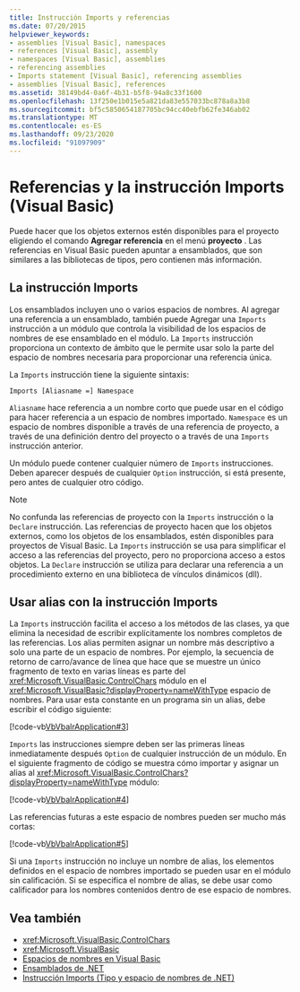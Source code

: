 ```yaml
---
title: Instrucción Imports y referencias
ms.date: 07/20/2015
helpviewer_keywords:
- assemblies [Visual Basic], namespaces
- references [Visual Basic], assembly
- namespaces [Visual Basic], assemblies
- referencing assemblies
- Imports statement [Visual Basic], referencing assemblies
- assemblies [Visual Basic], references
ms.assetid: 38149bd4-0a6f-4b31-b5f8-94a8c33f1600
ms.openlocfilehash: 13f250e1b015e5a821da83e557033bc878a8a3b8
ms.sourcegitcommit: bf5c5850654187705bc94cc40ebfb62fe346ab02
ms.translationtype: MT
ms.contentlocale: es-ES
ms.lasthandoff: 09/23/2020
ms.locfileid: "91097909"
---
```

# <a name="references-and-the-imports-statement-visual-basic"></a>Referencias y la instrucción Imports (Visual Basic)

Puede hacer que los objetos externos estén disponibles para el proyecto eligiendo el comando **Agregar referencia** en el menú **proyecto** . Las referencias en Visual Basic pueden apuntar a ensamblados, que son similares a las bibliotecas de tipos, pero contienen más información.  
  
## <a name="the-imports-statement"></a>La instrucción Imports  

 Los ensamblados incluyen uno o varios espacios de nombres. Al agregar una referencia a un ensamblado, también puede Agregar una `Imports` instrucción a un módulo que controla la visibilidad de los espacios de nombres de ese ensamblado en el módulo. La `Imports` instrucción proporciona un contexto de ámbito que le permite usar solo la parte del espacio de nombres necesaria para proporcionar una referencia única.  
  
 La `Imports` instrucción tiene la siguiente sintaxis:  
  
 `Imports [Aliasname =] Namespace`  
  
 `Aliasname` hace referencia a un nombre corto que puede usar en el código para hacer referencia a un espacio de nombres importado. `Namespace` es un espacio de nombres disponible a través de una referencia de proyecto, a través de una definición dentro del proyecto o a través de una `Imports` instrucción anterior.  
  
 Un módulo puede contener cualquier número de `Imports` instrucciones. Deben aparecer después de cualquier `Option` instrucción, si está presente, pero antes de cualquier otro código.  
  
> [!NOTE]
> No confunda las referencias de proyecto con la `Imports` instrucción o la `Declare` instrucción. Las referencias de proyecto hacen que los objetos externos, como los objetos de los ensamblados, estén disponibles para proyectos de Visual Basic. La `Imports` instrucción se usa para simplificar el acceso a las referencias del proyecto, pero no proporciona acceso a estos objetos. La `Declare` instrucción se utiliza para declarar una referencia a un procedimiento externo en una biblioteca de vínculos dinámicos (dll).  
  
## <a name="using-aliases-with-the-imports-statement"></a>Usar alias con la instrucción Imports  

 La `Imports` instrucción facilita el acceso a los métodos de las clases, ya que elimina la necesidad de escribir explícitamente los nombres completos de las referencias. Los alias permiten asignar un nombre más descriptivo a solo una parte de un espacio de nombres. Por ejemplo, la secuencia de retorno de carro/avance de línea que hace que se muestre un único fragmento de texto en varias líneas es parte del <xref:Microsoft.VisualBasic.ControlChars> módulo en el <xref:Microsoft.VisualBasic?displayProperty=nameWithType> espacio de nombres. Para usar esta constante en un programa sin un alias, debe escribir el código siguiente:  
  
 [!code-vb[VbVbalrApplication#3](~/samples/snippets/visualbasic/VS_Snippets_VBCSharp/VbVbalrApplication/VB/Class1.vb#3)]  
  
 `Imports` las instrucciones siempre deben ser las primeras líneas inmediatamente después `Option` de cualquier instrucción de un módulo. En el siguiente fragmento de código se muestra cómo importar y asignar un alias al <xref:Microsoft.VisualBasic.ControlChars?displayProperty=nameWithType> módulo:  
  
 [!code-vb[VbVbalrApplication#4](~/samples/snippets/visualbasic/VS_Snippets_VBCSharp/VbVbalrApplication/VB/Class1.vb#4)]  
  
 Las referencias futuras a este espacio de nombres pueden ser mucho más cortas:  
  
 [!code-vb[VbVbalrApplication#5](~/samples/snippets/visualbasic/VS_Snippets_VBCSharp/VbVbalrApplication/VB/Class1.vb#5)]  
  
 Si una `Imports` instrucción no incluye un nombre de alias, los elementos definidos en el espacio de nombres importado se pueden usar en el módulo sin calificación. Si se especifica el nombre de alias, se debe usar como calificador para los nombres contenidos dentro de ese espacio de nombres.  
  
## <a name="see-also"></a>Vea también

- <xref:Microsoft.VisualBasic.ControlChars>
- <xref:Microsoft.VisualBasic>
- [Espacios de nombres en Visual Basic](namespaces.md)
- [Ensamblados de .NET](../../../standard/assembly/index.md)
- [Instrucción Imports (Tipo y espacio de nombres de .NET)](../../language-reference/statements/imports-statement-net-namespace-and-type.md)
